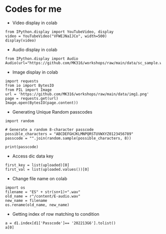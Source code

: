 # Codes for me

- Video display in colab

```
from IPython.display import YouTubeVideo, display
video = YouTubeVideo("VFWEJNaIJCo", width=500)
display(video)
```

- Audio display in colab
```
from IPython.display import Audio
Audio(url="https://github.com/MK316/workshops/raw/main/data/sc_sample.wav")
```

- Image display in colab

```
import requests
from io import BytesIO
from PIL import Image
url = 'https://github.com/MK316/workshops/raw/main/data/img1.png'
page = requests.get(url)
Image.open(BytesIO(page.content))
```

- Generating Unique Random passcodes

```
import random

# Generate a random 8-character passcode
possible_characters = "ABCDEFGHJKLMNPQRSTUVWXYZ0123456789"
passcode = "".join(random.sample(possible_characters, 8))

print(passcode)
```

- Access dic data key
```
first_key = list(uploaded)[0]
first_val = list(uploaded.values())[0]
```

- Change file name on colab

```
import os
filename = "ES" + str(sn+1)+".wav"
old_name = r"/content/E-audio.wav"
new_name = filename
os.rename(old_name, new_name)
```

- Getting index of row matching to condition

```
a = d1.index[d1['Passcode']== '202213G6'].tolist()
a[0]
```
